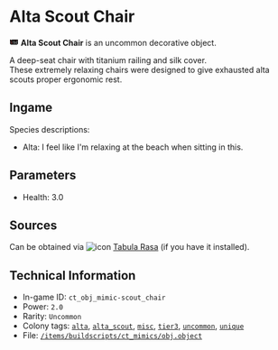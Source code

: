 # Alta Scout Chair

<img src="https://raw.githubusercontent.com/Ceterai/Enternia/main/objects/alta/eds/decorative/table/icon.png" alt="Alta Scout Chair icon" loading="lazy" height="16px" width="auto" /> **Alta Scout Chair** is an uncommon decorative object.

A deep-seat chair with titanium railing and silk cover.  
These extremely relaxing chairs were designed to give exhausted alta scouts proper ergonomic rest.

## Ingame

Species descriptions:

- Alta: I feel like I'm relaxing at the beach when sitting in this.

## Parameters

- Health: 3.0

## Sources

Can be obtained via <img src="https://steamuserimages-a.akamaihd.net/ugc/263843960696222713/3EC9A7C005541F7D577EBCB8C5736B4EFC9973D6/" alt="icon" width="8" height="12"/> [Tabula Rasa](https://community.playstarbound.com/resources/the-tabula-rasa.3222/) (if you have it installed).

## Technical Information

- In-game ID: `ct_obj_mimic-scout_chair`
- Power: `2.0`
- Rarity: `Uncommon`
- Colony tags: [`alta`](https://ceterai.github.io/MyEnternia/Wiki/Tags/Alta), [`alta_scout`](https://ceterai.github.io/MyEnternia/Wiki/Tags/AltaScout), [`misc`](https://ceterai.github.io/MyEnternia/Wiki/Tags/Misc), [`tier3`](https://ceterai.github.io/MyEnternia/Wiki/Tags/Tier3), [`uncommon`](https://ceterai.github.io/MyEnternia/Wiki/Tags/Uncommon), [`unique`](https://ceterai.github.io/MyEnternia/Wiki/Tags/Unique)
- File: [`/items/buildscripts/ct_mimics/obj.object`](https://github.com/Ceterai/Enternia/blob/main/items/buildscripts/ct_mimics/obj.object)
